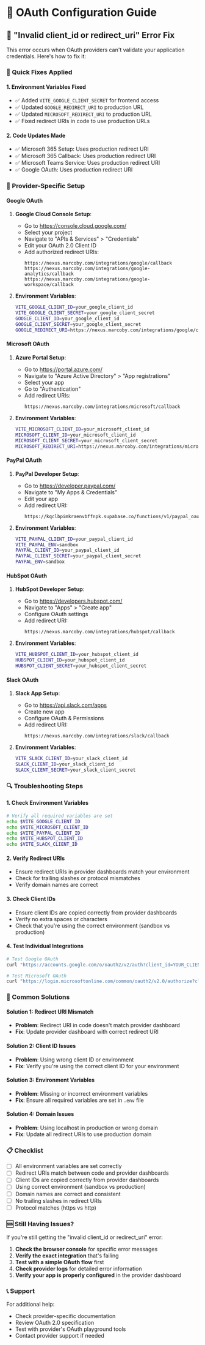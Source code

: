 # 🔐 OAuth Configuration Guide

## 🚨 "Invalid client_id or redirect_uri" Error Fix

This error occurs when OAuth providers can't validate your application credentials. Here's how to fix it:

### **🔧 Quick Fixes Applied**

#### **1. Environment Variables Fixed**
- ✅ Added `VITE_GOOGLE_CLIENT_SECRET` for frontend access
- ✅ Updated `GOOGLE_REDIRECT_URI` to production URL
- ✅ Updated `MICROSOFT_REDIRECT_URI` to production URL
- ✅ Fixed redirect URIs in code to use production URLs

#### **2. Code Updates Made**
- ✅ Microsoft 365 Setup: Uses production redirect URI
- ✅ Microsoft 365 Callback: Uses production redirect URI  
- ✅ Microsoft Teams Service: Uses production redirect URI
- ✅ Google OAuth: Uses production redirect URI

### **🎯 Provider-Specific Setup**

#### **Google OAuth**
1. **Google Cloud Console Setup**:
   - Go to https://console.cloud.google.com/
   - Select your project
   - Navigate to "APIs & Services" > "Credentials"
   - Edit your OAuth 2.0 Client ID
   - Add authorized redirect URIs:
     ```
     https://nexus.marcoby.com/integrations/google/callback
     https://nexus.marcoby.com/integrations/google-analytics/callback
     https://nexus.marcoby.com/integrations/google-workspace/callback
     ```

2. **Environment Variables**:
   ```bash
   VITE_GOOGLE_CLIENT_ID=your_google_client_id
   VITE_GOOGLE_CLIENT_SECRET=your_google_client_secret
   GOOGLE_CLIENT_ID=your_google_client_id
   GOOGLE_CLIENT_SECRET=your_google_client_secret
   GOOGLE_REDIRECT_URI=https://nexus.marcoby.com/integrations/google/callback
   ```

#### **Microsoft OAuth**
1. **Azure Portal Setup**:
   - Go to https://portal.azure.com/
   - Navigate to "Azure Active Directory" > "App registrations"
   - Select your app
   - Go to "Authentication"
   - Add redirect URIs:
     ```
     https://nexus.marcoby.com/integrations/microsoft/callback
     ```

2. **Environment Variables**:
   ```bash
   VITE_MICROSOFT_CLIENT_ID=your_microsoft_client_id
   MICROSOFT_CLIENT_ID=your_microsoft_client_id
   MICROSOFT_CLIENT_SECRET=your_microsoft_client_secret
   MICROSOFT_REDIRECT_URI=https://nexus.marcoby.com/integrations/microsoft/callback
   ```

#### **PayPal OAuth**
1. **PayPal Developer Setup**:
   - Go to https://developer.paypal.com/
   - Navigate to "My Apps & Credentials"
   - Edit your app
   - Add redirect URI:
     ```
     https://kqclbpimkraenvbffnpk.supabase.co/functions/v1/paypal_oauth_callback
     ```

2. **Environment Variables**:
   ```bash
   VITE_PAYPAL_CLIENT_ID=your_paypal_client_id
   VITE_PAYPAL_ENV=sandbox
   PAYPAL_CLIENT_ID=your_paypal_client_id
   PAYPAL_CLIENT_SECRET=your_paypal_client_secret
   PAYPAL_ENV=sandbox
   ```

#### **HubSpot OAuth**
1. **HubSpot Developer Setup**:
   - Go to https://developers.hubspot.com/
   - Navigate to "Apps" > "Create app"
   - Configure OAuth settings
   - Add redirect URI:
     ```
     https://nexus.marcoby.com/integrations/hubspot/callback
     ```

2. **Environment Variables**:
   ```bash
   VITE_HUBSPOT_CLIENT_ID=your_hubspot_client_id
   HUBSPOT_CLIENT_ID=your_hubspot_client_id
   HUBSPOT_CLIENT_SECRET=your_hubspot_client_secret
   ```

#### **Slack OAuth**
1. **Slack App Setup**:
   - Go to https://api.slack.com/apps
   - Create new app
   - Configure OAuth & Permissions
   - Add redirect URI:
     ```
     https://nexus.marcoby.com/integrations/slack/callback
     ```

2. **Environment Variables**:
   ```bash
   VITE_SLACK_CLIENT_ID=your_slack_client_id
   SLACK_CLIENT_ID=your_slack_client_id
   SLACK_CLIENT_SECRET=your_slack_client_secret
   ```

### **🔍 Troubleshooting Steps**

#### **1. Check Environment Variables**
```bash
# Verify all required variables are set
echo $VITE_GOOGLE_CLIENT_ID
echo $VITE_MICROSOFT_CLIENT_ID
echo $VITE_PAYPAL_CLIENT_ID
echo $VITE_HUBSPOT_CLIENT_ID
echo $VITE_SLACK_CLIENT_ID
```

#### **2. Verify Redirect URIs**
- Ensure redirect URIs in provider dashboards match your environment
- Check for trailing slashes or protocol mismatches
- Verify domain names are correct

#### **3. Check Client IDs**
- Ensure client IDs are copied correctly from provider dashboards
- Verify no extra spaces or characters
- Check that you're using the correct environment (sandbox vs production)

#### **4. Test Individual Integrations**
```bash
# Test Google OAuth
curl "https://accounts.google.com/o/oauth2/v2/auth?client_id=YOUR_CLIENT_ID&redirect_uri=YOUR_REDIRECT_URI&response_type=code&scope=openid%20email%20profile"

# Test Microsoft OAuth  
curl "https://login.microsoftonline.com/common/oauth2/v2.0/authorize?client_id=YOUR_CLIENT_ID&redirect_uri=YOUR_REDIRECT_URI&response_type=code&scope=openid%20profile%20email"
```

### **🚀 Common Solutions**

#### **Solution 1: Redirect URI Mismatch**
- **Problem**: Redirect URI in code doesn't match provider dashboard
- **Fix**: Update provider dashboard with correct redirect URI

#### **Solution 2: Client ID Issues**
- **Problem**: Using wrong client ID or environment
- **Fix**: Verify you're using the correct client ID for your environment

#### **Solution 3: Environment Variables**
- **Problem**: Missing or incorrect environment variables
- **Fix**: Ensure all required variables are set in `.env` file

#### **Solution 4: Domain Issues**
- **Problem**: Using localhost in production or wrong domain
- **Fix**: Update all redirect URIs to use production domain

### **📋 Checklist**

- [ ] All environment variables are set correctly
- [ ] Redirect URIs match between code and provider dashboards
- [ ] Client IDs are copied correctly from provider dashboards
- [ ] Using correct environment (sandbox vs production)
- [ ] Domain names are correct and consistent
- [ ] No trailing slashes in redirect URIs
- [ ] Protocol matches (https vs http)

### **🆘 Still Having Issues?**

If you're still getting the "invalid client_id or redirect_uri" error:

1. **Check the browser console** for specific error messages
2. **Verify the exact integration** that's failing
3. **Test with a simple OAuth flow** first
4. **Check provider logs** for detailed error information
5. **Verify your app is properly configured** in the provider dashboard

### **📞 Support**

For additional help:
- Check provider-specific documentation
- Review OAuth 2.0 specification
- Test with provider's OAuth playground tools
- Contact provider support if needed 
